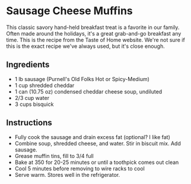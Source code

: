 # Sausage Cheese Muffins
This classic savory hand-held breakfast treat is a favorite in our family. Often made around the holidays, it's a great grab-and-go breakfast any time. This is the recipe from the Taste of Home website. We're not sure if this is the exact recipe we've always used, but it's close enough.

## Ingredients
- 1 lb sausage (Purnell's Old Folks Hot or Spicy-Medium)
- 1 cup shredded cheddar 
- 1 can (10.75 oz) condensed cheddar cheese soup, undiluted
- 2/3 cup water
- 3 cups bisquick

## Instructions
- Fully cook the sausage and drain excess fat (optional? I like fat)
- Combine soup, shredded cheese, and water. Stir in biscuit mix. Add sausage.
- Grease muffin tins, fill to 3/4 full
- Bake at 350 for 20-25 minutes or until a toothpick comes out clean
- Cool 5 minutes before removing to wire racks to cool
- Serve warm. Stores well in the refrigerator.
